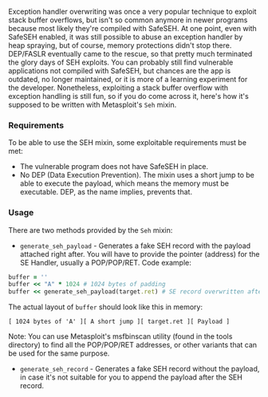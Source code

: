 Exception handler overwriting was once a very popular technique to exploit stack buffer overflows, but isn't so common anymore in newer programs because most likely they're compiled with SafeSEH. At one point, even with SafeSEH enabled, it was still possible to abuse an exception handler by heap spraying, but of course, memory protections didn't stop there. DEP/FASLR eventually came to the rescue, so that pretty much terminated the glory days of SEH exploits. You can probably still find vulnerable applications not compiled with SafeSEH, but chances are the app is outdated, no longer maintained, or it is more of a learning experiment for the developer. Nonetheless, exploiting a stack buffer overflow with exception handling is still fun, so if you do come across it, here's how it's supposed to be written with Metasploit's ```Seh``` mixin.

### Requirements

To be able to use the SEH mixin, some exploitable requirements must be met:

* The vulnerable program does not have SafeSEH in place.
* No DEP (Data Execution Prevention). The mixin uses a short jump to be able to execute the payload, which means the memory must be executable. DEP, as the name implies, prevents that.

### Usage

There are two methods provided by the ```Seh``` mixin:

* ```generate_seh_payload``` - Generates a fake SEH record with the payload attached right after. You will have to provide the pointer (address) for the SE Handler, usually a POP/POP/RET. Code example:

```ruby
buffer = ''
buffer << "A" * 1024 # 1024 bytes of padding
buffer << generate_seh_payload(target.ret) # SE record overwritten after 1024 bytes
```

The actual layout of ```buffer``` should look like this in memory:

```
[ 1024 bytes of 'A' ][ A short jump ][ target.ret ][ Payload ]
```

Note: You can use Metasploit's msfbinscan utility (found in the tools directory) to find all the POP/POP/RET addresses, or other variants that can be used for the same purpose.

* ```generate_seh_record``` - Generates a fake SEH record without the payload, in case it's not suitable for you to append the payload after the SEH record.